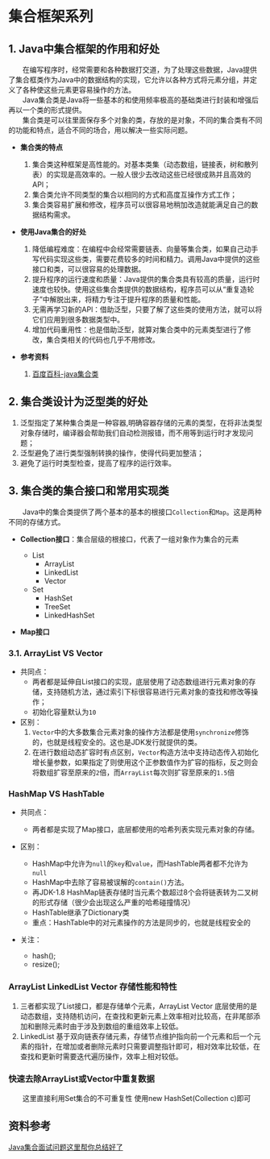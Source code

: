 # 集合框架系列
## 1. Java中集合框架的作用和好处
&emsp;&emsp;在编写程序时，经常需要和各种数据打交道，为了处理这些数据，Java提供了集合框类作为Java中的数据结构的实现，它允许以各种方式将元素分组，并定义了各种使这些元素更容易操作的方法。<br>
&emsp;&emsp;Java集合类是Java将一些基本的和使用频率极高的基础类进行封装和增强后再以一个类的形式提供。<br>
&emsp;&emsp;集合类是可以往里面保存多个对象的类，存放的是对象，不同的集合类有不同的功能和特点，适合不同的场合，用以解决一些实际问题。

- **集合类的特点**
    1. 集合类这种框架是高性能的。对基本类集（动态数组，链接表，树和散列表）的实现是高效率的。一般人很少去改动这些已经很成熟并且高效的APl；
    2. 集合类允许不同类型的集合以相同的方式和高度互操作方式工作；
    3. 集合类容易扩展和修改，程序员可以很容易地稍加改造就能满足自己的数据结构需求。

- **使用Java集合的好处**
    1. 降低编程难度：在编程中会经常需要链表、向量等集合类，如果自己动手写代码实现这些类，需要花费较多的时间和精力。调用Java中提供的这些接口和类，可以很容易的处理数据。
    2. 提升程序的运行速度和质量：Java提供的集合类具有较高的质量，运行时速度也较快。使用这些集合类提供的数据结构，程序员可以从“重复造轮子”中解脱出来，将精力专注于提升程序的质量和性能。
    3. 无需再学习新的APl：借助泛型，只要了解了这些类的使用方法，就可以将它们应用到很多数据类型中。
    4. 增加代码重用性：也是借助泛型，就算对集合类中的元素类型进行了修改，集合类相关的代码也几乎不用修改。

- **参考资料**
    1. [百度百科-java集合类](https://baike.baidu.com/item/java%E9%9B%86%E5%90%88%E7%B1%BB)

## 2. 集合类设计为泛型类的好处

1. 泛型指定了某种集合类是一种容器,明确容器存储的元素的类型，在将非法类型对象存储时，编译器会帮助我们自动检测报错，而不用等到运行时才发现问题；
2. 泛型避免了进行类型强制转换的操作，使得代码更加整洁；
3. 避免了运行时类型检查，提高了程序的运行效率。

## 3. 集合类的集合接口和常用实现类
&emsp;&emsp;Java中的集合类提供了两个基本的基本的根接口`Collection`和`Map`。这是两种不同的存储方式。

- **Collection接口**：集合层级的根接口，代表了一组对象作为集合的元素
    - List
        - ArrayList
        - LinkedList
        - Vector
    - Set
        - HashSet
        - TreeSet
        - LinkedHashSet

- **Map接口**

### 3.1. ArrayList VS Vector
- 共同点：<br>
    - 两者都是延伸自List接口的实现，底层使用了动态数组进行元素对象的存储，支持随机方法，通过索引下标很容易进行元素对象的查找和修改等操作；
    - 初始化容量默认为`10`
- 区别：
    1. `Vector`中的大多数集合元素对象的操作方法都是使用`synchronize`修饰的，也就是线程安全的。这也是JDK发行就提供的类。
    2. 在进行数组动态扩容时有点区别，`Vector`构造方法中支持动态传入初始化增长量参数，如果指定了则使用这个正参数值作为扩容的指标，反之则会将数组扩容至原来的`2`倍，而`ArrayList`每次则扩容至原来的`1.5`倍

### HashMap VS HashTable

- 共同点：
    - 两者都是实现了Map接口，底层都使用的哈希列表实现元素对象的存储。

- 区别：
    - HashMap中允许为`null`的`key`和`value`，而HashTable两者都不允许为`null`
    - HashMap中去除了容易被误解的`contain()`方法。
    - 再JDK-1.8 HashMap链表存储时当元素个数超过8个会将链表转为二叉树的形式存储（很少会出现这么严重的哈希碰撞情况）
    - HashTable继承了Dictionary类
    - 重点：HashTable中的对元素操作的方法是同步的，也就是线程安全的

- 关注：
    - hash();
    - resize();

### ArrayList LinkedList Vector 存储性能和特性

1. 三者都实现了List接口，都是存储单个元素，ArrayList Vector 底层使用的是动态数组，支持随机访问，在查找和更新元素上效率相对比较高，在非尾部添加和删除元素时由于涉及到数组的重组效率上较低。
2. LinkedList 基于双向链表存储元素，存储节点维护指向前一个元素和后一个元素的指针，在增加或者删除元素时只需要调整指针即可，相对效率比较低，在查找和更新时需要迭代遍历操作，效率上相对较低。

### 快速去除ArrayList或Vector中重复数据
&emsp;&emsp;这里直接利用Set集合的不可重复性 使用new HashSet(Collection c)即可

## 资料参考
[Java集合面试问题这里帮你总结好了](https://mp.weixin.qq.com/s/zLzGiB0RwikJx0o1yni24Q)